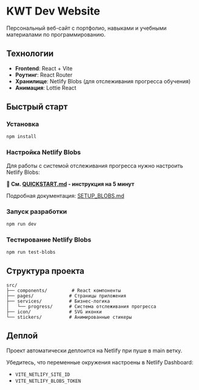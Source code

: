# KWT Dev Website

Персональный веб-сайт с портфолио, навыками и учебными материалами по программированию.

## Технологии

- **Frontend**: React + Vite
- **Роутинг**: React Router
- **Хранилище**: Netlify Blobs (для отслеживания прогресса обучения)
- **Анимация**: Lottie React

## Быстрый старт

### Установка

```bash
npm install
```

### Настройка Netlify Blobs

Для работы с системой отслеживания прогресса нужно настроить Netlify Blobs:

**📖 См. [QUICKSTART.md](./QUICKSTART.md) - инструкция на 5 минут**

Подробная документация: [SETUP_BLOBS.md](./SETUP_BLOBS.md)

### Запуск разработки

```bash
npm run dev
```

### Тестирование Netlify Blobs

```bash
npm run test-blobs
```

## Структура проекта

```
src/
├── components/         # React компоненты
├── pages/             # Страницы приложения
├── services/          # Бизнес-логика
│   └── progress/      # Система отслеживания прогресса
├── icon/              # SVG иконки
└── stickers/          # Анимированные стикеры
```

## Деплой

Проект автоматически деплоится на Netlify при пуше в main ветку.

Убедитесь, что переменные окружения настроены в Netlify Dashboard:
- `VITE_NETLIFY_SITE_ID`
- `VITE_NETLIFY_BLOBS_TOKEN`
